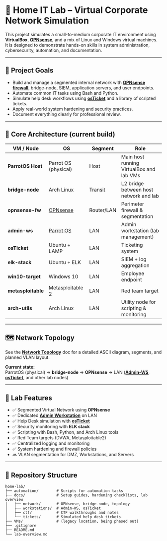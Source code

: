 # 🧪 Home IT Lab – Virtual Corporate Network Simulation

This project simulates a small-to-medium corporate IT environment using **VirtualBox**, [**OPNsense**](docs/network/opnsense-overview.md), and a mix of Linux and Windows virtual machines.  
It is designed to demonstrate hands-on skills in system administration, cybersecurity, automation, and documentation.

---

## 📌 Project Goals

- Build and manage a segmented internal network with [**OPNsense firewall**](docs/network/opnsense-overview.md), bridge-node, SIEM, application servers, and user endpoints.
- Automate common IT tasks using Bash and Python.
- Simulate help desk workflows using [**osTicket**](docs/workstations/osTicket.md) and a library of scripted tickets.
- Apply real-world system hardening and security practices.
- Document everything clearly for professional review.

---

## 🧱 Core Architecture (current build)

| VM / Node       | OS                     | Segment       | Role                                     |
| --------------- | ---------------------- | ------------- | ---------------------------------------- |
| **ParrotOS Host** | Parrot OS (physical)   | Host          | Main host running VirtualBox and lab VMs |
| **bridge-node** | Arch Linux              | Transit       | L2 bridge between host network and lab   |
| **opnsense-fw** | [OPNsense](docs/network/opnsense-overview.md) | Router/LAN    | Perimeter firewall & segmentation        |
| **admin-ws**    | [Parrot OS](docs/workstations/admin-ws-build.md) | LAN           | Admin workstation (lab management)       |
| **osTicket**    | Ubuntu + LAMP           | LAN           | Ticketing system                         |
| **elk-stack**   | Ubuntu + ELK            | LAN           | SIEM + log aggregation                   |
| **win10-target**| Windows 10              | LAN           | Employee endpoint                        |
| **metasploitable** | Metasploitable 2     | LAN           | Red team target                          |
| **arch-utils**  | Arch Linux              | LAN           | Utility node for scripting & monitoring  |

---

## 🗺️ Network Topology

See the [**Network Topology**](docs/network/topology.md) doc for a detailed ASCII diagram, segments, and planned VLAN layout.

**Current state:**  
ParrotOS (physical) → **bridge-node** → **OPNsense** → LAN ([**Admin-WS**](docs/workstations/admin-ws-build.md), [**osTicket**](docs/workstations/osTicket.md), and other lab nodes)

---

## 🧪 Lab Features

- ✅ Segmented Virtual Network using **OPNsense**
- ✅ Dedicated **[Admin Workstation](docs/workstations/admin-ws-build.md)** on LAN
- ✅ Help Desk simulation with **[osTicket](docs/workstations/osTicket.md)**
- ✅ Security monitoring with **ELK stack**
- ✅ Scripting with Bash, Python, and Arch Linux tools
- ✅ Red Team targets (DVWA, Metasploitable2)
- ✅ Centralized logging and monitoring
- ✅ System hardening and firewall policies
- 🔜 VLAN segmentation for DMZ, Workstations, and Servers

---

## 📂 Repository Structure

```plaintext
home-lab/
├── automation/        # Scripts for automation tasks
├── docs/              # Setup guides, hardening checklists, lab overview
│   ├── network/       # OPNsense, bridge-node, topology
│   ├── workstations/  # Admin-WS, osTicket
│   ├── ctf/           # CTF walkthroughs and notes
│   └── tickets/       # Simulated help desk tickets
├── VMs/               # (legacy location, being phased out)
├── .gitignore
├── README.md
└── lab-overview.md

